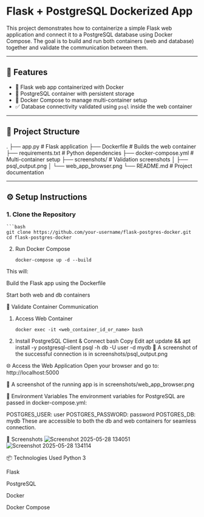 # Flask + PostgreSQL Dockerized App

This project demonstrates how to containerize a simple Flask web application and connect it to a PostgreSQL database using Docker Compose. The goal is to build and run both containers (web and database) together and validate the communication between them.

---

## 🚀 Features

- 🐍 Flask web app containerized with Docker
- 🐘 PostgreSQL container with persistent storage
- 🔗 Docker Compose to manage multi-container setup
- ✅ Database connectivity validated using `psql` inside the web container

---

## 📁 Project Structure

.
├── app.py # Flask application
├── Dockerfile # Builds the web container
├── requirements.txt # Python dependencies
├── docker-compose.yml # Multi-container setup
├── screenshots/ # Validation screenshots
│ ├── psql_output.png
│ └── web_app_browser.png
└── README.md # Project documentation


---

## ⚙️ Setup Instructions

### 1. Clone the Repository

    ```bash
    git clone https://github.com/your-username/flask-postgres-docker.git
    cd flask-postgres-docker

2. Run Docker Compose
    ```
    docker-compose up -d --build
    
This will:

Build the Flask app using the Dockerfile

Start both web and db containers

🔗 Validate Container Communication
1. Access Web Container
    ```
    docker exec -it <web_container_id_or_name> bash

2. Install PostgreSQL Client & Connect
bash
Copy
Edit
apt update && apt install -y postgresql-client
psql -h db -U user -d mydb
📸 A screenshot of the successful connection is in screenshots/psql_output.png

🌐 Access the Web Application
Open your browser and go to:
http://localhost:5000

📸 A screenshot of the running app is in screenshots/web_app_browser.png

📝 Environment Variables
The environment variables for PostgreSQL are passed in docker-compose.yml:

POSTGRES_USER: user
POSTGRES_PASSWORD: password
POSTGRES_DB: mydb
These are accessible to both the db and web containers for seamless connection.

📸 Screenshots
![Screenshot 2025-05-28 134051](https://github.com/user-attachments/assets/5d631858-d762-4f51-9a61-7c466e4739ff)
![Screenshot 2025-05-28 134114](https://github.com/user-attachments/assets/f3995ab5-f3bc-4d6f-b8d7-19a0560628cf)


📦 Technologies Used
Python 3

Flask

PostgreSQL

Docker

Docker Compose
